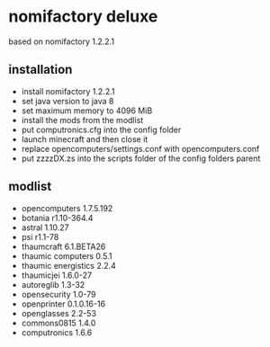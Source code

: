 # nomifactory deluxe
based on nomifactory 1.2.2.1

## installation
- install nomifactory 1.2.2.1
- set java version to java 8
- set maximum memory to 4096 MiB
- install the mods from the modlist
- put computronics.cfg into the config folder
- launch minecraft and then close it
- replace opencomputers/settings.conf with opencomputers.conf
- put zzzzDX.zs into the scripts folder of the config folders parent


## modlist
- opencomputers 1.7.5.192
- botania r1.10-364.4
- astral 1.10.27
- psi r1.1-78
- thaumcraft 6.1.BETA26
- thaumic computers 0.5.1
- thaumic energistics 2.2.4
- thaumicjei 1.6.0-27
- autoreglib 1.3-32
- opensecurity 1.0-79
- openprinter 0.1.0.16-16
- openglasses 2.2-53
- commons0815 1.4.0
- computronics 1.6.6